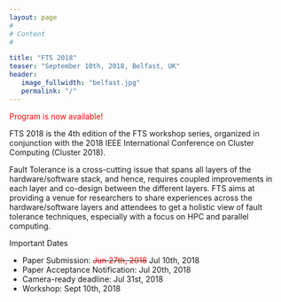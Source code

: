 ```yaml
---
layout: page
#
# Content
#

title: "FTS 2018"
teaser: "September 10th, 2018, Belfast, UK"
header:
   image_fullwidth: "belfast.jpg"
   permalink: "/"
---
```


<span style="color:red">Program is now available!</span>

FTS 2018 is the 4th edition of the FTS workshop series, organized in conjunction with the 2018
IEEE International Conference on Cluster Computing (Cluster 2018).

Fault Tolerance is a cross-cutting issue that spans all layers of the hardware/software stack,
and hence, requires coupled improvements in each layer and co-design between the different layers.
FTS aims at providing a venue for researchers to share experiences across the hardware/software
layers and attendees to get a holistic view of fault tolerance techniques, especially with a
focus on HPC and parallel computing.


Important Dates
* Paper Submission:      <s><span style="color:red">Jun 27th, 2018</span></s> Jul 10th, 2018<br>
* Paper Acceptance Notification: Jul 20th, 2018
* Camera-ready deadline: Jul 31st, 2018
* Workshop: Sept 10th, 2018
